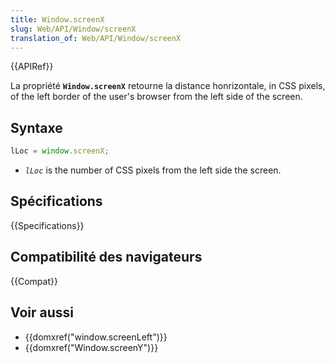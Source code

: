 ```yaml
---
title: Window.screenX
slug: Web/API/Window/screenX
translation_of: Web/API/Window/screenX
---
```


{{APIRef}}

La propriété **`Window.screenX`** retourne la distance honrizontale, in CSS pixels, of the left border of the user's browser from the left side of the screen.

## Syntaxe

```js
lLoc = window.screenX;
```

- _`lLoc`_ is the number of CSS pixels from the left side the screen.

## Spécifications

{{Specifications}}

## Compatibilité des navigateurs

{{Compat}}

## Voir aussi

- {{domxref("window.screenLeft")}}
- {{domxref("Window.screenY")}}

